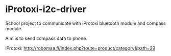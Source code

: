 # iProtoxi-i2c-driver

School project to communicate with iProtoxi bluetooth module and compass module.

Aim is to send compass data to phone.

iProtoxi: http://robomaa.fi/index.php?route=product/category&path=29
